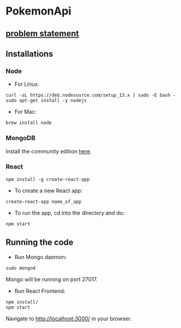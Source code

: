 # PokemonApi

## [problem statement](https://drive.google.com/file/d/1cxK-trWIS7lJ1YccfXDgNn3zXPYoxhrg/view)

## Installations

### Node

* For Linux:
```
curl -sL https://deb.nodesource.com/setup_13.x | sudo -E bash -
sudo apt-get install -y nodejs
```

* For Mac:
```
brew install node
```

### MongoDB

Install the community edition [here](https://docs.mongodb.com/manual/installation/#mongodb-community-edition-installation-tutorials).


### React

```
npm install -g create-react-app
```

* To create a new React app:
```
create-react-app name_of_app
```

* To run the app, cd into the directory and do:
```
npm start
```

## Running the code

* Run Mongo daemon:
```
sudo mongod
```
Mongo will be running on port 27017.

* Run React Frontend:
```
npm install/
npm start
```

Navigate to [http://localhost:3000/](http://localhost:3000/) in your browser.

